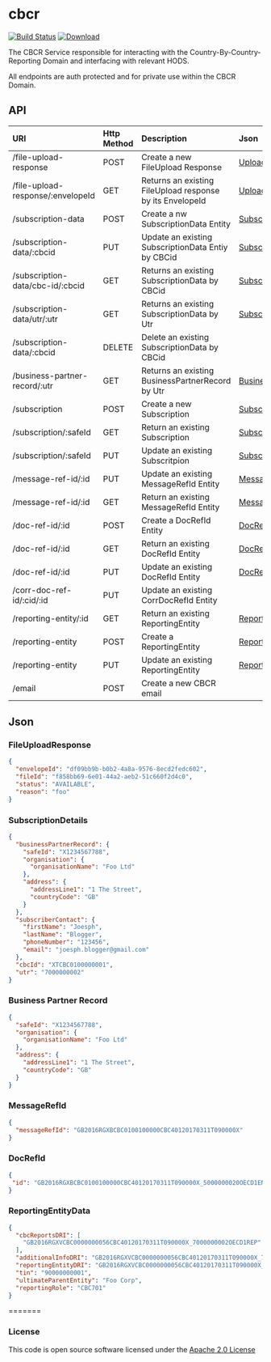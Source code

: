 # cbcr


[![Build Status](https://travis-ci.org/hmrc/cbcr.svg)](https://travis-ci.org/hmrc/cbcr) [ ![Download](https://api.bintray.com/packages/hmrc/releases/cbcr/images/download.svg) ](https://bintray.com/hmrc/releases/cbcr/_latestVersion)

The CBCR Service responsible for interacting with the Country-By-Country-Reporting Domain and interfacing with relevant HODS.

All endpoints are auth protected and for private use within the CBCR Domain.

## API
| URI                              | Http Method |Description                                               |Json          |
|:---------------------------------|:------------|:---------------------------------------------------------|:-------------|
|/file-upload-response             |POST         |Create a new FileUpload Response                          |[UploadFileResponse](#user-content-fileuploadresponse)|
|/file-upload-response/:envelopeId |GET          |Returns an existing FileUpload response by its EnvelopeId |[UploadFileResponse](#user-content-fileuploadresponse)|
|/subscription-data                |POST         |Create a nw SubscriptionData Entity                       |[SubscriptionDetails](#user-content-subscriptiondetails)|
|/subscription-data/:cbcid         |PUT          |Update an existing SubscriptionData Entiy by CBCid        |[SubscriptionDetails](#user-content-subscriptiondetails)|
|/subscription-data/cbc-id/:cbcid  |GET          |Returns an existing SubscriptionData by CBCid             |[SubscriptionDetails](#user-content-subscriptiondetails)|
|/subscription-data/utr/:utr       |GET          |Returns an existing SubscriptionData by Utr               |[SubscriptionDetails](#user-content-subscriptiondetails)|
|/subscription-data/:cbcid         |DELETE       |Delete an existing SubscriptionData by CBCid              |              |
|/business-partner-record/:utr     |GET          |Returns an existing BusinessPartnerRecord by Utr          |[BusinessPartnerRecord](#user-content-businesspartnerrecord)|
|/subscription                     |POST         |Create a new Subscription                                 |[SubscriptionDetails](#user-content-subscriptiondetails)|
|/subscription/:safeId             |GET          |Return an existing Subscription                           |[SubscriptionDetails](#user-content-subscriptiondetails)|
|/subscription/:safeId             |PUT          |Update an existing Subscritpion                           |[SubscriptionDetails](#user-content-subscriptiondetails)|
|/message-ref-id/:id               |PUT          |Update an existing MessageRefId Entity                    |[MessageRefId](#user-content-messagerefid)|
|/message-ref-id/:id               |GET          |Return an existing MessageRefId Entity                    |[MessageRefId](#user-content-messagerefid)|
|/doc-ref-id/:id                   |POST         |Create a DocRefId Entity                                  |[DocRefID](#user-content-docrefid)|
|/doc-ref-id/:id                   |GET          |Return an existing DocRefId Entity                        |[DocRefID](#user-content-docrefid)|
|/doc-ref-id/:id                   |PUT          |Update an existing DocRefId Entity                        |[DocRefID](#user-content-docrefid)|
|/corr-doc-ref-id/:cid/:id         |PUT          |Update an existing CorrDocRefId Entity                    ||
|/reporting-entity/:id             |GET          |Return an existing ReportingEntity                        |[ReportingEntityData](#user-content-reportingentitydata)|
|/reporting-entity                 |POST         |Create a ReportingEntity                                  |[ReportingEntityData](#user-content-reportingentitydata)|
|/reporting-entity                 |PUT          |Update an existing ReportingEntity                        |[ReportingEntityData](#user-content-reportingentitydata)|
|/email                            |POST         |Create a new CBCR email                                   ||                                     


## Json

### FileUploadResponse
```json
{
  "envelopeId": "df09bb9b-b0b2-4a8a-9576-8ecd2fedc602",
  "fileId": "f858bb69-6e01-44a2-aeb2-51c660f2d4c0",
  "status": "AVAILABLE",
  "reason": "foo"
}
```
### SubscriptionDetails

```json
{
  "businessPartnerRecord": {
    "safeId": "X1234567788",
    "organisation": {
      "organisationName": "Foo Ltd"
    },
    "address": {
      "addressLine1": "1 The Street",
      "countryCode": "GB"
    }
  },
  "subscriberContact": {
    "firstName": "Joesph",
    "lastName": "Blogger",
    "phoneNumber": "123456",
    "email": "joesph.blogger@gmail.com"
  },
  "cbcId": "XTCBC0100000001",
  "utr": "7000000002"
}
```

### Business Partner Record
```json
{
  "safeId": "X1234567788",
  "organisation": {
    "organisationName": "Foo Ltd"
  },
  "address": {
    "addressLine1": "1 The Street",
    "countryCode": "GB"
  }
}
```

### MessageRefId

```json
{
  "messageRefId": "GB2016RGXBCBC0100100000CBC40120170311T090000X"
}
```

### DocRefId
```json
{
 "id": "GB2016RGXBCBC0100100000CBC40120170311T090000X_5000000020OECD1ENT"
}
```

### ReportingEntityData
```json
{
  "cbcReportsDRI": [
    "GB2016RGXVCBC0000000056CBC40120170311T090000X_7000000002OECD1REP"
  ],
  "additionalInfoDRI": "GB2016RGXVCBC0000000056CBC40120170311T090000X_7000000002OECD1REP",
  "reportingEntityDRI": "GB2016RGXVCBC0000000056CBC40120170311T090000X_7000000002OECD1REP",
  "tin": "90000000001",
  "ultimateParentEntity": "Foo Corp",
  "reportingRole": "CBC701"
}
```


=======


### License

This code is open source software licensed under the [Apache 2.0 License]("http://www.apache.org/licenses/LICENSE-2.0.html")


